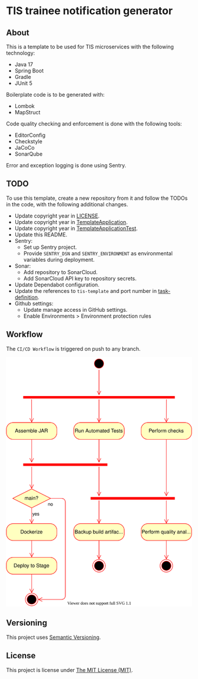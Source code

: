 # TIS trainee notification generator

## About
This is a template to be used for TIS microservices with the following
technology:

 - Java 17
 - Spring Boot
 - Gradle
 - JUnit 5

Boilerplate code is to be generated with:
 - Lombok
 - MapStruct

Code quality checking and enforcement is done with the following tools:
 - EditorConfig
 - Checkstyle
 - JaCoCo
 - SonarQube

Error and exception logging is done using Sentry.

## TODO
To use this template, create a new repository from it and follow the TODOs in
the code, with the following additional changes.
 - Update copyright year in [LICENSE](LICENSE).
 - Update copyright year in [TemplateApplication].
 - Update copyright year in [TemplateApplicationTest].
 - Update this README.
 - Sentry:
    - Set up Sentry project.
    - Provide `SENTRY_DSN` and `SENTRY_ENVIRONMENT` as environmental variables
   during deployment.
 - Sonar:
    - Add repository to SonarCloud.
    - Add SonarCloud API key to repository secrets.
 - Update Dependabot configuration.
 - Update the references to `tis-template` and port number in [task-definition].
 - Github settings:
   - Update manage access in GitHub settings.
   - Enable Environments > Environment protection rules 

## Workflow
The `CI/CD Workflow` is triggered on push to any branch.

![CI/CD workflow](.github/workflows/ci-cd-workflow.svg "CI/CD Workflow")

## Versioning
This project uses [Semantic Versioning](semver.org).

## License
This project is license under [The MIT License (MIT)](LICENSE).

[task-definition]: .aws/task-definition.json
[TemplateApplication]: src/main/java/uk/nhs/hee/tis/notification/TemplateApplication.java
[TemplateApplicationTest]: src/test/java/uk/nhs/hee/tis/notification/TemplateApplicationTest.java
